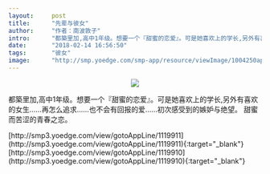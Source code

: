 ```yaml
---
layout:     post
title:      "先辈与彼女"
author:     "作者：南波敦子"
intro:      "都築里加,高中1年级。想要一个『甜蜜的恋爱』。可是她喜欢上的学长,另外有喜欢的女生……再怎么追求……也不会有回报的爱……初次感受到的嫉妒与绝望。 甜蜜而苦涩的青春之恋。"
date:       "2018-02-14 16:56:50"
tags:       "彼女"
image:      "http://smp.yoedge.com/smp-app/resource/viewImage/1004250appline.png"
---
```

<div style="text-align: center">
<p><img src="http://smp.yoedge.com/smp-app/resource/viewImage/1004250appline.png"/></p>
</div>
<p class="post-meta">
<span>都築里加,高中1年级。想要一个『甜蜜的恋爱』。可是她喜欢上的学长,另外有喜欢的女生……再怎么追求……也不会有回报的爱……初次感受到的嫉妒与绝望。 甜蜜而苦涩的青春之恋。</span>
</p>
[http://smp3.yoedge.com/view/gotoAppLine/1119911](http://smp3.yoedge.com/view/gotoAppLine/1119911){:target="_blank"}
[http://smp3.yoedge.com/view/gotoAppLine/1119910](http://smp3.yoedge.com/view/gotoAppLine/1119910){:target="_blank"}


